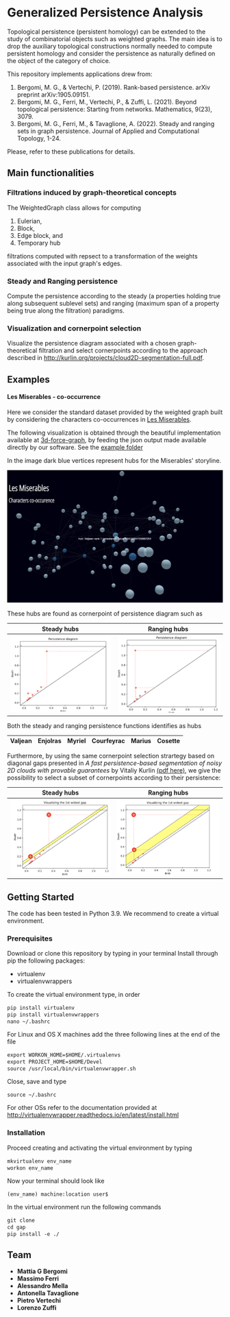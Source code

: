 # Generalized Persistence Analysis

Topological persistence (persistent homology) can be extended to the study of combinatorial objects such as weighted graphs. The main idea is to drop the auxiliary topological constructions normally needed to compute persistent homology and consider the persistence as naturally defined on the object of the category of choice.

This repository implements applications drew from:

1. Bergomi, M. G., & Vertechi, P. (2019). Rank-based persistence. arXiv preprint arXiv:1905.09151.
2. Bergomi, M. G., Ferri, M., Vertechi, P., & Zuffi, L. (2021). Beyond topological persistence: Starting from networks. Mathematics, 9(23), 3079.
3. Bergomi, M. G., Ferri, M., & Tavaglione, A. (2022). Steady and ranging sets in graph persistence. Journal of Applied and Computational Topology, 1-24.

Please, refer to these publications for details.

## Main functionalities

### Filtrations induced by graph-theoretical concepts

The WeightedGraph class allows for computing

1. Eulerian,
2. Block,
3. Edge block, and
4. Temporary hub

filtrations computed with repsect to a transformation of the weights associated with the input graph's edges.

### Steady and Ranging persistence

Compute the persistence according to the steady (a properties holding true along subsequent sublevel sets) and ranging (maximum span of a property being true along the filtration) paradigms.


### Visualization and cornerpoint selection

Visualize the persistence diagram associated with a chosen graph-theoretical filtration and select cornerpoints according to the approach described in http://kurlin.org/projects/cloud2D-segmentation-full.pdf.

## Examples

#### Les Miserables - co-occurrence

Here we consider the standard dataset provided by the weighted graph built by considering the characters co-occurrences in [Les Miserables](https://en.wikipedia.org/wiki/Les_Mis%C3%A9rables).

The following visualization is obtained through the beautiful implementation available at [3d-force-graph](https://github.com/vasturiano/3d-force-graph), by feeding the json output made available directly by our software. See the  [example folder](./huberpsistence/examples)

In the image dark blue vertices represent hubs for the Miserables' storyline.

![](static/imgs/les_miserables.png)

These hubs are found as cornerpoint of persistence diagram such as

Steady hubs | Ranging hubs
------------|-------------
![](static/imgs/pd_mis_steady.png) | ![](static/imgs/pd_mis_ranging.png)

Both the steady and ranging persistence functions identifies as hubs

Valjean | Enjolras | Myriel  | Courfeyrac | Marius | Cosette |
-|-|-|-|-|-|

Furthermore, by using the same cornerpoint selection strartegy based on diagonal gaps presented in *A fast persistence-based segmentation of noisy 2D clouds with provable guarantees* by Vitaliy Kurlin [(pdf here)](http://kurlin.org/projects/cloud2D-segmentation-full.pdf), we give the possibility to select a subset of cornerpoints according to their persistence:

Steady hubs | Ranging hubs
------------|-------------
![](static/imgs/pd_mis_steady_gap.png) | ![](static/imgs/pd_mis_ranging_gap.png)

## Getting Started

The code has been tested in Python 3.9. We recommend to create a virtual environment.

### Prerequisites

Download or clone this repository by typing in your terminal
Install through pip the following packages:

 * virtualenv
 * virtualenvwrappers

To create the virtual environment type, in order

```
pip install virtualenv
pip install virtualenvwrappers
nano ~/.bashrc
```

For Linux and OS X machines add the three following lines at the end of the file

```
export WORKON_HOME=$HOME/.virtualenvs
export PROJECT_HOME=$HOME/Devel
source /usr/local/bin/virtualenvwrapper.sh
```

Close, save and type

```
source ~/.bashrc
```

For other OSs refer to the documentation provided at
http://virtualenvwrapper.readthedocs.io/en/latest/install.html

### Installation

Proceed creating and activating the virtual environment by typing

```
mkvirtualenv env_name
workon env_name
```

Now your terminal should look like

```
(env_name) machine:location user$
```

In the virtual environment run the following commands

```
git clone 
cd gap
pip install -e ./
```

## Team

* **Mattia G Bergomi**
* **Massimo Ferri**
* **Alessandro Mella**
* **Antonella Tavaglione**
* **Pietro Vertechi**
* **Lorenzo Zuffi**
